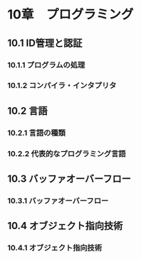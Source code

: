 # 10章　プログラミング
## 10.1 ID管理と認証
### 10.1.1 プログラムの処理
### 10.1.2 コンパイラ・インタプリタ

## 10.2 言語
### 10.2.1 言語の種類
### 10.2.2 代表的なプログラミング言語

## 10.3 バッファオーバーフロー
### 10.3.1 バッファオーバーフロー

## 10.4 オブジェクト指向技術
### 10.4.1 オブジェクト指向技術
